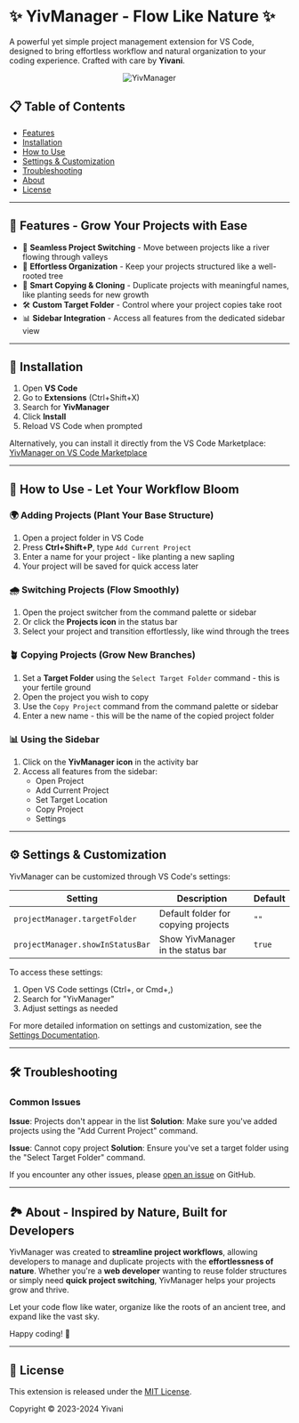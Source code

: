 # ✨ YivManager - Flow Like Nature ✨

A powerful yet simple project management extension for VS Code, designed to bring effortless workflow and natural organization to your coding experience. Crafted with care by **Yivani**.

<div align="center">

![YivManager](resources/banner.png)

</div>

## 📋 Table of Contents
- [Features](#-features---grow-your-projects-with-ease)
- [Installation](#-installation)
- [How to Use](#-how-to-use---let-your-workflow-bloom)
- [Settings & Customization](#-settings--customization)
- [Troubleshooting](#-troubleshooting)
- [About](#-about---inspired-by-nature-built-for-developers)
- [License](#-license)

---

## 🌳 Features - Grow Your Projects with Ease

- 🚀 **Seamless Project Switching** - Move between projects like a river flowing through valleys
- 🌟 **Effortless Organization** - Keep your projects structured like a well-rooted tree
- 🌱 **Smart Copying & Cloning** - Duplicate projects with meaningful names, like planting seeds for new growth
- 🛠 **Custom Target Folder** - Control where your project copies take root
- 📊 **Sidebar Integration** - Access all features from the dedicated sidebar view

---

## 🔌 Installation

1. Open **VS Code**
2. Go to **Extensions** (Ctrl+Shift+X)
3. Search for **YivManager**
4. Click **Install**
5. Reload VS Code when prompted

Alternatively, you can install it directly from the VS Code Marketplace:
[YivManager on VS Code Marketplace](https://marketplace.visualstudio.com/items?itemName=Yivani.yivmanager)

---

## 🌿 How to Use - Let Your Workflow Bloom

### 🌍 Adding Projects (Plant Your Base Structure)
1. Open a project folder in VS Code
2. Press **Ctrl+Shift+P**, type `Add Current Project`
3. Enter a name for your project - like planting a new sapling
4. Your project will be saved for quick access later

### 🌧️ Switching Projects (Flow Smoothly)
1. Open the project switcher from the command palette or sidebar
2. Or click the **Projects icon** in the status bar
3. Select your project and transition effortlessly, like wind through the trees

### 🪴 Copying Projects (Grow New Branches)
1. Set a **Target Folder** using the `Select Target Folder` command - this is your fertile ground
2. Open the project you wish to copy
3. Use the `Copy Project` command from the command palette or sidebar
4. Enter a new name - this will be the name of the copied project folder

### 📊 Using the Sidebar
1. Click on the **YivManager icon** in the activity bar
2. Access all features from the sidebar:
   - Open Project
   - Add Current Project
   - Set Target Location
   - Copy Project
   - Settings

---

## ⚙️ Settings & Customization

YivManager can be customized through VS Code's settings:

| Setting                       | Description                                           | Default |
| ----------------------------- | ----------------------------------------------------- | ------- |
| `projectManager.targetFolder` | Default folder for copying projects                   | `""`    |
| `projectManager.showInStatusBar` | Show YivManager in the status bar                  | `true`  |

To access these settings:
1. Open VS Code settings (Ctrl+, or Cmd+,)
2. Search for "YivManager"
3. Adjust settings as needed

For more detailed information on settings and customization, see the [Settings Documentation](SETTINGS.md).

---

## 🛠 Troubleshooting

### Common Issues

**Issue**: Projects don't appear in the list
**Solution**: Make sure you've added projects using the "Add Current Project" command.

**Issue**: Cannot copy project
**Solution**: Ensure you've set a target folder using the "Select Target Folder" command.

If you encounter any other issues, please [open an issue](https://github.com/yivani/yivmanager/issues) on GitHub.

---

## 🏞️ About - Inspired by Nature, Built for Developers

YivManager was created to **streamline project workflows**, allowing developers to manage and duplicate projects with the **effortlessness of nature**. Whether you're a **web developer** wanting to reuse folder structures or simply need **quick project switching**, YivManager helps your projects grow and thrive.

Let your code flow like water, organize like the roots of an ancient tree, and expand like the vast sky.

Happy coding! 🌟

---

## 📄 License

This extension is released under the [MIT License](LICENSE).

Copyright © 2023-2024 Yivani
